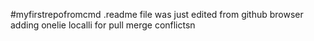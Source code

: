 #myfirstrepofromcmd
.readme file was just edited from github browser
adding onelie localli for pull merge conflictsn
